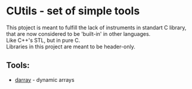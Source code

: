 # CUtils - set of simple tools
This ptoject is meant to fulfill the lack of instruments in standart C library, that are now considered to be 'built-in' in other languages.  
Like C++'s STL, but in pure C.  
Libraries in this project are meant to be header-only.

## Tools:
- [darray](darray/) - dynamic arrays